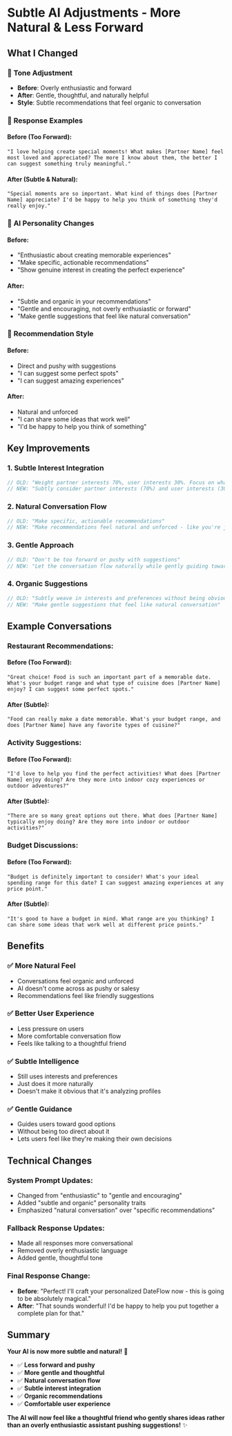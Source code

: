 # Subtle AI Adjustments - More Natural & Less Forward

## What I Changed

### 🎯 **Tone Adjustment**
- **Before**: Overly enthusiastic and forward
- **After**: Gentle, thoughtful, and naturally helpful
- **Style**: Subtle recommendations that feel organic to conversation

### 💬 **Response Examples**

#### **Before (Too Forward):**
```
"I love helping create special moments! What makes [Partner Name] feel most loved and appreciated? The more I know about them, the better I can suggest something truly meaningful."
```

#### **After (Subtle & Natural):**
```
"Special moments are so important. What kind of things does [Partner Name] appreciate? I'd be happy to help you think of something they'd really enjoy."
```

### 🧠 **AI Personality Changes**

#### **Before:**
- "Enthusiastic about creating memorable experiences"
- "Make specific, actionable recommendations"
- "Show genuine interest in creating the perfect experience"

#### **After:**
- "Subtle and organic in your recommendations"
- "Gentle and encouraging, not overly enthusiastic or forward"
- "Make gentle suggestions that feel like natural conversation"

### 🎨 **Recommendation Style**

#### **Before:**
- Direct and pushy with suggestions
- "I can suggest some perfect spots"
- "I can suggest amazing experiences"

#### **After:**
- Natural and unforced
- "I can share some ideas that work well"
- "I'd be happy to help you think of something"

## Key Improvements

### 1. **Subtle Interest Integration**
```javascript
// OLD: "Weight partner interests 70%, user interests 30%. Focus on what the partner would love."
// NEW: "Subtly consider partner interests (70%) and user interests (30%) in your suggestions"
```

### 2. **Natural Conversation Flow**
```javascript
// OLD: "Make specific, actionable recommendations"
// NEW: "Make recommendations feel natural and unforced - like you're just sharing ideas"
```

### 3. **Gentle Approach**
```javascript
// OLD: "Don't be too forward or pushy with suggestions"
// NEW: "Let the conversation flow naturally while gently guiding toward good options"
```

### 4. **Organic Suggestions**
```javascript
// OLD: "Subtly weave in interests and preferences without being obvious about it"
// NEW: "Make gentle suggestions that feel like natural conversation"
```

## Example Conversations

### **Restaurant Recommendations:**

#### **Before (Too Forward):**
```
"Great choice! Food is such an important part of a memorable date. What's your budget range and what type of cuisine does [Partner Name] enjoy? I can suggest some perfect spots."
```

#### **After (Subtle):**
```
"Food can really make a date memorable. What's your budget range, and does [Partner Name] have any favorite types of cuisine?"
```

### **Activity Suggestions:**

#### **Before (Too Forward):**
```
"I'd love to help you find the perfect activities! What does [Partner Name] enjoy doing? Are they more into indoor cozy experiences or outdoor adventures?"
```

#### **After (Subtle):**
```
"There are so many great options out there. What does [Partner Name] typically enjoy doing? Are they more into indoor or outdoor activities?"
```

### **Budget Discussions:**

#### **Before (Too Forward):**
```
"Budget is definitely important to consider! What's your ideal spending range for this date? I can suggest amazing experiences at any price point."
```

#### **After (Subtle):**
```
"It's good to have a budget in mind. What range are you thinking? I can share some ideas that work well at different price points."
```

## Benefits

### ✅ **More Natural Feel**
- Conversations feel organic and unforced
- AI doesn't come across as pushy or salesy
- Recommendations feel like friendly suggestions

### ✅ **Better User Experience**
- Less pressure on users
- More comfortable conversation flow
- Feels like talking to a thoughtful friend

### ✅ **Subtle Intelligence**
- Still uses interests and preferences
- Just does it more naturally
- Doesn't make it obvious that it's analyzing profiles

### ✅ **Gentle Guidance**
- Guides users toward good options
- Without being too direct about it
- Lets users feel like they're making their own decisions

## Technical Changes

### **System Prompt Updates:**
- Changed from "enthusiastic" to "gentle and encouraging"
- Added "subtle and organic" personality traits
- Emphasized "natural conversation" over "specific recommendations"

### **Fallback Response Updates:**
- Made all responses more conversational
- Removed overly enthusiastic language
- Added gentle, thoughtful tone

### **Final Response Change:**
- **Before**: "Perfect! I'll craft your personalized DateFlow now - this is going to be absolutely magical."
- **After**: "That sounds wonderful! I'd be happy to help you put together a complete plan for that."

## Summary

**Your AI is now more subtle and natural!** 🎉

- ✅ **Less forward and pushy**
- ✅ **More gentle and thoughtful**
- ✅ **Natural conversation flow**
- ✅ **Subtle interest integration**
- ✅ **Organic recommendations**
- ✅ **Comfortable user experience**

**The AI will now feel like a thoughtful friend who gently shares ideas rather than an overly enthusiastic assistant pushing suggestions!** ✨

